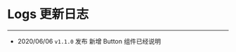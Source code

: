 # Logs 更新日志
----
* 2020/06/06 ```v1.1.0``` 发布 新增 Button 组件已经说明
<!-- * 2017/11/22 ```v1.0.4``` 发布 修复 LoadingBar 组建bug，增加 git tag publish 发布
* 2017/11/21 ```v1.0.2``` 发布 修复 limitTextArea 粘贴溢出bug
* 2017/11/19 ```v1.0.1``` 发布 新增 LoadingBar, Alert, MetaInfo 组件
* 2017/11/09 ```v1.0.0``` 发布 -->
